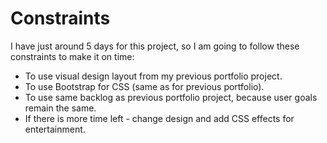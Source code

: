 # Constraints

I have just around 5 days for this project, so I am going to follow these constraints to make it on time:

- To use visual design layout from my previous portfolio project.
- To use Bootstrap for CSS (same as for previous portfolio).
- To use same backlog as previous portfolio project, because user goals remain the same.
- If there is more time left - change design and add CSS effects for entertainment.
  